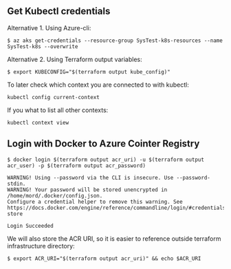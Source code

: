 
## Get Kubectl credentials

Alternative 1. Using Azure-cli:
```
$ az aks get-credentials --resource-group SysTest-k8s-resources --name SysTest-k8s --overwrite
```

Alternative 2. Using Terraform output variables:
```
$ export KUBECONFIG="$(terraform output kube_config)"
```


To later check which context you are connected to with kubectl:

```
kubectl config current-context
```

If you what to list all other contexts:

```
kubectl context view
```
## Login with Docker to Azure Cointer Registry

```
$ docker login $(terraform output acr_uri) -u $(terraform output acr_user) -p $(terraform output acr_password)

WARNING! Using --password via the CLI is insecure. Use --password-stdin.
WARNING! Your password will be stored unencrypted in /home/mord/.docker/config.json.
Configure a credential helper to remove this warning. See
https://docs.docker.com/engine/reference/commandline/login/#credentials-store

Login Succeeded
```

We will also store the ACR URI, so it is easier to reference outside terraform infrastructure directory:
```
$ export ACR_URI="$(terraform output acr_uri)" && echo $ACR_URI
```